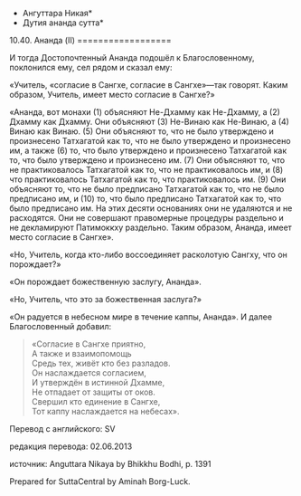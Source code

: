 * Ангуттара Никая*
* Дутия ананда сутта*

10\.40\. Ананда \(II\)
\=\=\=\=\=\=\=\=\=\=\=\=\=\=\=\=\=\=

И тогда Достопочтенный Ананда подошёл к Благословенному, поклонился ему, сел рядом и сказал ему:

«Учитель, «согласие в Сангхе, согласие в Сангхе»—так говорят\. Каким образом, Учитель, имеет место согласие в Сангхе?»

«Ананда, вот монахи \(1\) объясняют Не\-Дхамму как Не\-Дхамму, а \(2\) Дхамму как Дхамму\. Они объясняют \(3\) Не\-Винаю как Не\-Винаю, а \(4\) Винаю как Винаю\. \(5\) Они объясняют то, что не было утверждено и произнесено Татхагатой как то, что не было утверждено и произнесено им, а также \(6\) то, что было утверждено и произнесено Татхагатой как то, что было утверждено и произнесено им\. \(7\) Они объясняют то, что не практиковалось Татхагатой как то, что не практиковалось им, и \(8\) что практиковалось Татхагатой как то, что практиковалось им\. \(9\) Они объясняют то, что не было предписано Татхагатой как то, что не было предписано им, и \(10\) то, что было предписано Татхагатой как то, что было предписано им\. На этих десяти основаниях они не удаляются и не расходятся\. Они не совершают правомерные процедуры раздельно и не декламируют Патимоккху раздельно\. Таким образом, Ананда, имеет место согласие в Сангхе»\.

«Но, Учитель, когда кто\-либо воссоединяет расколотую Сангху, что он порождает?»

«Он порождает божественную заслугу, Ананда»\.

«Но, Учитель, что это за божественная заслуга?»

«Он радуется в небесном мире в течение каппы, Ананда»\. И далее Благословенный добавил:

> «Согласие в Сангхе приятно,  
> А также и взаимопомощь  
> Средь тех, живёт кто без разладов\.  
> Он наслаждается согласием,  
> И утверждён в истинной Дхамме,  
> Не отпадает от защиты от оков\.  
> Свершил кто единение в Сангхе,  
> Тот каппу наслаждается на небесах»\.

Перевод с английского: SV

редакция перевода: 02\.06\.2013

источник: Anguttara Nikaya by Bhikkhu Bodhi, p\. 1391

Prepared for SuttaCentral by Aminah Borg\-Luck\.